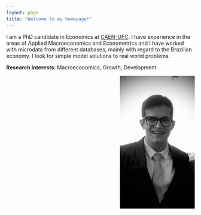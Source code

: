 ```yaml
---
layout: page
title: "Welcome to my homepage!"
---
```


I am a PhD candidate in Economics at [CAEN-UFC](https://caen.ufc.br). I have experience in the areas of Applied Macroeconomics and Econometrics and I have worked with microdata from different databases, mainly with regard to the Brazilian economy. I look for simple model solutions to real world problems.

**Research Interests**: Macroeconomics, Growth, Development

<img src="Renan-mono.jpg" class="rounded-circle" width="200" style="float:right">
